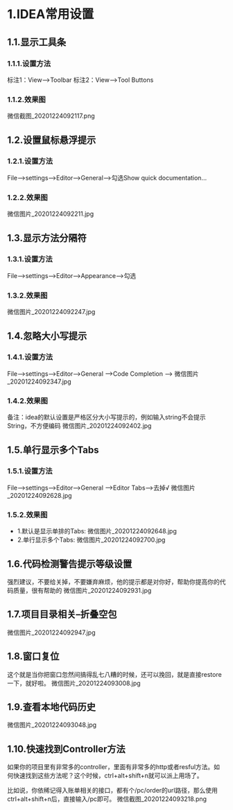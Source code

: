 # 1.IDEA常用设置

## 1.1.显示工具条
### 1.1.1.设置方法
标注1：View–>Toolbar
标注2：View–>Tool Buttons
### 1.1.2.效果图
微信截图_20201224092117.png

## 1.2.设置鼠标悬浮提示
### 1.2.1.设置方法
File–>settings–>Editor–>General–>勾选Show quick documentation…
### 1.2.2.效果图
微信图片_20201224092211.jpg

## 1.3.显示方法分隔符
### 1.3.1.设置方法
File–>settings–>Editor–>Appearance–>勾选
### 1.3.2.效果图
微信图片_20201224092247.jpg

## 1.4.忽略大小写提示
### 1.4.1.设置方法
File–>settings–>Editor–>General -->Code Completion -->
微信图片_20201224092347.jpg
### 1.4.2.效果图
备注：idea的默认设置是严格区分大小写提示的，例如输入string不会提示String，不方便编码
微信图片_20201224092402.jpg

## 1.5.单行显示多个Tabs
### 1.5.1.设置方法
File–>settings–>Editor–>General -->Editor Tabs–>去掉√
微信图片_20201224092628.jpg
### 1.5.2.效果图
* 1.默认是显示单排的Tabs:
微信图片_20201224092648.jpg
* 2.单行显示多个Tabs:
微信图片_20201224092700.jpg

## 1.6.代码检测警告提示等级设置
强烈建议，不要给关掉，不要嫌弃麻烦，他的提示都是对你好，帮助你提高你的代码质量，很有帮助的
微信图片_20201224092931.jpg

## 1.7.项目目录相关–折叠空包
微信图片_20201224092947.jpg

## 1.8.窗口复位
这个就是当你把窗口忽然间搞得乱七八糟的时候，还可以挽回，就是直接restore一下，就好啦。
微信图片_20201224093008.jpg

## 1.9.查看本地代码历史
微信图片_20201224093048.jpg

## 1.10.快速找到Controller方法
如果你的项目里有非常多的controller，里面有非常多的http或者resful方法。如何快速找到这些方法呢？这个时候，ctrl+alt+shift+n就可以派上用场了。

比如说，你依稀记得入账单相关的接口，都有个/pc/order的url路径，那么使用ctrl+alt+shift+n后，直接输入/pc即可。
微信截图_20201224093218.png
